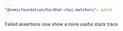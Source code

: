 ```yaml
---
"@nomicfoundation/hardhat-chai-matchers": patch
---
```


Failed assertions now show a more useful stack trace
